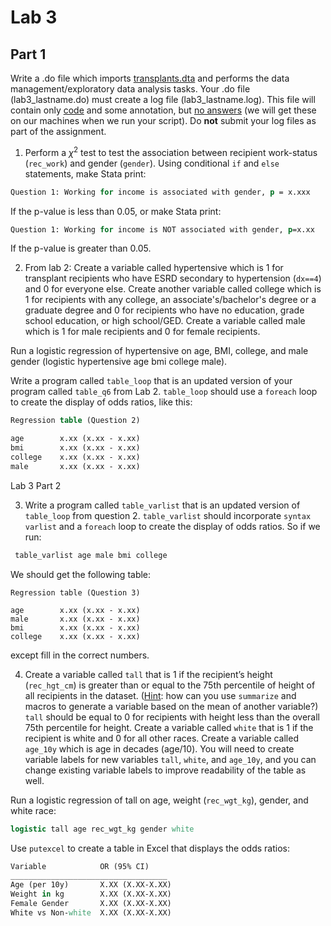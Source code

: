 ﻿# Lab 3

## Part 1

Write a .do file which imports [transplants.dta](transplants.dta) and performs the data management/exploratory data analysis tasks. Your .do file (lab3_lastname.do) must create a log file (lab3_lastname.log). This file will contain only <u>code</u> and some annotation, but <u>no answers</u> (we will get these on our machines when we run your script). Do **not** submit your log files as part of the assignment. 

1. Perform a $\chi^2$ test to test the association between recipient work-status (`rec_work`) and gender (`gender`). Using conditional `if` and `else` statements, make Stata print:

```stata
Question 1: Working for income is associated with gender, p = x.xxx
```

If the p-value is less than 0.05, or make Stata print: 

```stata
Question 1: Working for income is NOT associated with gender, p=x.xx
```

If the p-value is greater than 0.05.

2. From lab 2: Create a variable called hypertensive which is 1 for transplant recipients who have ESRD secondary to hypertension (`dx==4`) and 0 for everyone else. Create another variable called college which is 1 for recipients with any college, an associate's/bachelor's degree or a graduate degree and 0 for recipients who have no education, grade school education, or high school/GED.  Create a variable called male which is 1 for male recipients and 0 for female recipients. 

Run a logistic regression of hypertensive on age, BMI, college, and male gender (logistic hypertensive age bmi college male). 

Write a program called `table_loop` that is an updated version of your program called `table_q6` from Lab 2. `table_loop` should use a `foreach` loop to create the display of odds ratios, like this: 

```stata
Regression table (Question 2)

age        x.xx (x.xx - x.xx)
bmi        x.xx (x.xx - x.xx)
college    x.xx (x.xx - x.xx)
male       x.xx (x.xx - x.xx)
```

Lab 3 Part 2

3. Write a program called `table_varlist` that is an updated version of `table_loop` from question 2. `table_varlist` should incorporate `syntax varlist` and a `foreach` loop to create the display of odds ratios. So if we run:

```stata
 table_varlist age male bmi college
```

We should get the following table:

```
Regression table (Question 3)

age        x.xx (x.xx - x.xx)
male       x.xx (x.xx - x.xx)
bmi        x.xx (x.xx - x.xx)
college    x.xx (x.xx - x.xx)
```

except fill in the correct numbers.

4. Create a variable called `tall` that is 1 if the recipient’s height (`rec_hgt_cm`) is greater than or equal to the 75th percentile of height of all recipients in the dataset. (<u>Hint</u>: how can you use `summarize` and macros to generate a variable based on the mean of another variable?) `tall` should be equal to 0 for recipients with height less than the overall 75th percentile for height. Create a variable called `white` that is 1 if the recipient is white and 0 for all other races. Create a variable called `age_10y` which is age in decades (age/10). You will need to create variable labels for new variables `tall`, `white`, and `age_10y`, and you can change existing variable labels to improve readability of the table as well. 

Run a logistic regression of tall on age, weight (`rec_wgt_kg`), gender, and white race:

```stata
logistic tall age rec_wgt_kg gender white
```

Use `putexcel` to create a table in Excel that displays the odds ratios:

```stata
Variable            OR (95% CI)
___________________________________
Age (per 10y)       X.XX (X.XX-X.XX)
Weight in kg        X.XX (X.XX-X.XX)
Female Gender       X.XX (X.XX-X.XX)
White vs Non-white  X.XX (X.XX-X.XX)
```